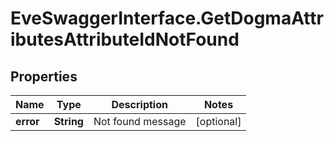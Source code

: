 # EveSwaggerInterface.GetDogmaAttributesAttributeIdNotFound

## Properties
Name | Type | Description | Notes
------------ | ------------- | ------------- | -------------
**error** | **String** | Not found message | [optional] 


